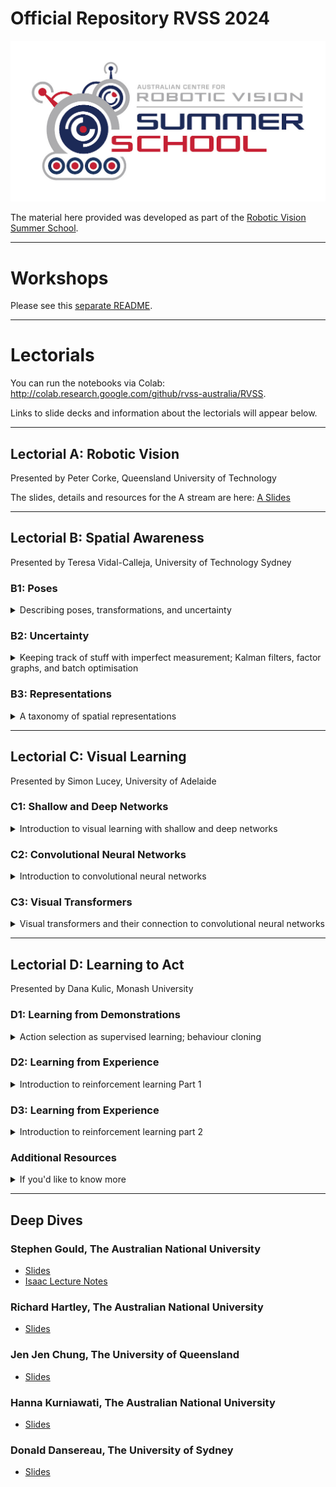 # Official Repository RVSS 2024

![logo](Pics/RVSS-logo-col.med.jpg)

The material here provided was developed as part of the [Robotic Vision Summer School](https://www.rvss.org.au/).

---
# Workshops
Please see this [separate README](https://github.com/rvss-australia/RVSS_Need4Speed).

---
# Lectorials
You can run the notebooks via Colab: http://colab.research.google.com/github/rvss-australia/RVSS.

Links to slide decks and information about the lectorials will appear below.

---
## Lectorial A: Robotic Vision
Presented by Peter Corke, Queensland University of Technology

The slides, details and resources for the A stream are here: 
[A Slides](Robotic_Vision/README.md)

 
---
## Lectorial B: Spatial Awareness
Presented by Teresa Vidal-Calleja, University of Technology Sydney
 
### B1: Poses
<details>
<summary>Describing poses, transformations, and uncertainty</summary>

#### Slides:
[B1 Slides](Spatial_Awareness/Slides/RVSS2024-B1-TVC.pdf)

#### Coding Sessions:
* [Basic Geometry](https://colab.research.google.com/github/rvss-australia/RVSS/blob/main/Spatial_Awareness/Tutorial_B1_Basic_Geometry/Basic%20Geometry.ipynb)
* [Uncertainty](https://colab.research.google.com/github/rvss-australia/RVSS/blob/main/Spatial_Awareness/Tutorial_B1_Basic_Geometry/2_Uncertainty.ipynb)

</details>
 
### B2: Uncertainty
<details>
<summary>Keeping track of stuff with imperfect measurement; Kalman filters, factor graphs, and batch optimisation</summary>

#### Slides:
[B2 Slides](coming soon)

#### Coding Sessions:
* [Motion Model](https://colab.research.google.com/github/rvss-australia/RVSS/blob/main/Spatial_Awareness/Tutorial_B2_Robot_Localisation/1_MotionModel.ipynb)
* [Kalman Filter 1D](https://colab.research.google.com/github/rvss-australia/RVSS/blob/main/Spatial_Awareness/Tutorial_B2_Robot_Localisation/3_KalmanFilter1D.ipynb)
* [Multivariate Gaussian](https://colab.research.google.com/github/rvss-australia/RVSS/blob/main/Spatial_Awareness/Tutorial_B2_Robot_Localisation/4_MultiVariateGaussian.ipynb)
* [EKF](https://colab.research.google.com/github/rvss-australia/RVSS/blob/main/Spatial_Awareness/Tutorial_B2_Robot_Localisation/5_EKF.ipynb)
* [SLAM](https://colab.research.google.com/github/rvss-australia/RVSS/blob/main/Spatial_Awareness/Tutorial_B2_Robot_Localisation/6_SLAM.ipynb)

</details>

### B3: Representations
<details>
<summary>A taxonomy of spatial representations</summary>

#### Slides:
[B3 Slides](coming soon)

</details>

---
## Lectorial C: Visual Learning
Presented by Simon Lucey, University of Adelaide

### C1: Shallow and Deep Networks
<details>
<summary>Introduction to visual learning with shallow and deep networks </summary>
 
#### Slides:
[C1 Slides](Visual_Learning/Slides/RVSS-C1-Lucey.pdf)

#### Coding Session:
* [Image classification with multi-layer perceptron](https://colab.research.google.com/github/rvss-australia/RVSS/blob/main/Visual_Learning/Session1/Classification_MLP_2021.ipynb#scrollTo=lvPV3WzCC6WL)

</details>

### C2: Convolutional Neural Networks
<details>
<summary>Introduction to convolutional neural networks</summary>

#### Slides:
[C2 Slides](Visual_Learning/Slides/RVSS-C2-Lucey.pdf)

#### Coding Session:
* [Image classification with Convolutional NN](https://colab.research.google.com/github/rvss-australia/RVSS/blob/main/Visual_Learning/Session2/LeNetClassificationExcercise_2021.ipynb)

</details>

### C3: Visual Transformers
<details>
<summary>Visual transformers and their connection to convolutional neural networks</summary>


#### Slides:
[C3 Slides](Visual_Learning/Slides/RVSS-C3-Lucey.pdf)

</details>


---
## Lectorial D: Learning to Act
Presented by Dana Kulic, Monash University

### D1: Learning from Demonstrations
<details>
<summary>Action selection as supervised learning; behaviour cloning</summary>

#### Slides:
* [D1 Slides](Reinforcement_Learning/Slides/Session1.pdf)

#### Coding Sessions:
* [Introduction to Reinforcement Learning](https://colab.research.google.com/github/rvss-australia/RVSS/blob/main/Reinforcement_Learning/LearningToAct.ipynb)

</details>

### D2: Learning from Experience
<details>
<summary>Introduction to reinforcement learning Part 1</summary>

#### Slides:
* [D2 Slides](Reinforcement_Learning/Slides/Session2.pdf)

#### Coding Sessions:
* [Introduction to Model-Free Reinforcement Learning](https://colab.research.google.com/github/rvss-australia/RVSS/blob/main/Reinforcement_Learning/LearningToAct-Session2.ipynb)
<!-- * [Deep RL - Replay Memory](https://colab.research.google.com/github/rvss-australia/RVSS/blob/main/Reinforcement_Learning/Session%202.2%20-%20DeepRL_ReplayMemory.ipynb)
* [Deep RL - Target Network](https://colab.research.google.com/github/rvss-australia/RVSS/blob/main/Reinforcement_Learning/Session%202.3%20-%20DeepRL_DQNTarget.ipynb) -->

</details>

### D3: Learning from Experience
<details>
<summary>Introduction to reinforcement learning part 2</summary>

#### Slides:
[D3 Slides](coming soon)

#### Coding Sessions:
* [Introduction to Model-Free Reinforcement Learning](https://colab.research.google.com/github/rvss-australia/RVSS/blob/main/Reinforcement_Learning/LTASession3-Part1.ipynb)
* [Basic Deep-Q Learning](https://colab.research.google.com/github/rvss-australia/RVSS/blob/main/Reinforcement_Learning/Session-3.2-DeepRL_BasicDQN.ipynb)
* [Target Deep-Q Learning](https://colab.research.google.com/github/rvss-australia/RVSS/blob/main/Reinforcement_Learning/Session-3.3-DeepRL_TargetDQN.ipynb)


</details>

### Additional Resources
<details>
<summary>If you'd like to know more</summary>

* David Silver's RL [Video Lectures](https://www.davidsilver.uk/teaching/) at UCL 
* Prof. Pascal Poupart's [Video Lectures](https://www.youtube.com/watch?v=KOF_BM-fNPE&t=4s&ab_channel=PascalPoupart) at University of Waterloo, Canada
* Sutton and Barton's [Introduction to Reinforcement Learning](https://www.andrew.cmu.edu/course/10-703/textbook/BartoSutton.pdf) book
* Sergey Levine's [Video Lectures](http://rail.eecs.berkeley.edu/deeprlcourse/) on deep reinforcement learning at UCBerkeley

</details>

---
## Deep Dives

### Stephen Gould, The Australian National University
* [Slides](DeepDives/StevenGould/slides.pdf)
* [Isaac Lecture Notes](DeepDives/StevenGould/isaac22-lecture-notes.pdf)

### Richard Hartley, The Australian National University
* [Slides](DeepDives/RichardHartley/Kioloa-2024-small.pdf)

### Jen Jen Chung, The University of Queensland
* [Slides](DeepDives/JenJenChung/RVSS_JJC.pdf)

### Hanna Kurniawati, The Australian National University
* [Slides](DeepDives/HannaKurniawati/RVSS24DeepDives-hannaKurniawati.pdf)

### Donald Dansereau, The University of Sydney
* [Slides](DeepDives/DonaldDansereau/RVSS2024_Light.pdf)
